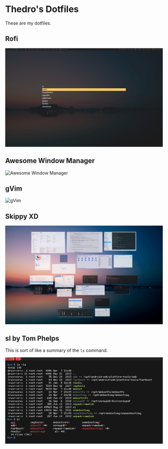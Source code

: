 # Thedro's Dotfiles

These are my dotfiles.

## Rofi

![Rofi](https://raw.githubusercontent.com/tdro/dotfiles/master/.local/share/images/rofi.png "Rofi")

## Awesome Window Manager

![Awesome Window Manager](https://raw.githubusercontent.com/tdro/dotfiles/blob/master/.local/share/images/awesome-wm.png "Awesome Window Manager")

## gVim

![gVim](https://raw.githubusercontent.com/tdro/dotfiles/blob/master/.local/share/images/gvim.png "gVim")

## Skippy XD

![Skippy XD](https://raw.githubusercontent.com/tdro/dotfiles/master/.local/share/images/skippy-xd.png "Skippy XD")

## sl by Tom Phelps
This is sort of like a summary of the `ls` command.

![sl](https://raw.githubusercontent.com/tdro/dotfiles/master/.local/share/images/sl.png "sl")
